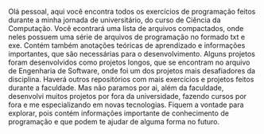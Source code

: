 Olá pessoal, aqui você encontra todos os exercícios de programação feitos durante a minha jornada de universitário, do curso de Ciência da Computação.
Você econtrará uma lista de arquivos compactados, onde neles possuem uma série de arquivos de programação no formado txt e exe.
Contém também anotações teóricas de aprendizado e informações importantes, que são necessárias para o desenvolvimento.
Alguns projetos foram desenvolvidos como projetos longos, que se encontram no arquivo de Engenharia de Software, onde foi um dos projetos mais desafiadores da disciplina.
Haverá outros repositórios com mais exercícios e projetos feitos durante a faculdade.
Mas não paramos por ai, além da faculdade, desenvolvi muitos projetos por fora da universidade, fazendo cursos por fora e me especializando em novas tecnologias.
Fiquem a vontade para explorar, pois contém informações importante de conhecimento de programação e que podem te ajudar de alguma forma no futuro.
